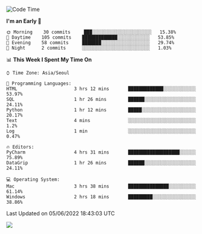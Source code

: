  <!--START_SECTION:waka-->
![Code Time](http://img.shields.io/badge/Code%20Time-221%20hrs%2043%20mins-blue)

**I'm an Early 🐤** 

```text
🌞 Morning    30 commits     ███░░░░░░░░░░░░░░░░░░░░░░   15.38% 
🌆 Daytime    105 commits    █████████████░░░░░░░░░░░░   53.85% 
🌃 Evening    58 commits     ███████░░░░░░░░░░░░░░░░░░   29.74% 
🌙 Night      2 commits      ░░░░░░░░░░░░░░░░░░░░░░░░░   1.03%

```


📊 **This Week I Spent My Time On** 

```text
⌚︎ Time Zone: Asia/Seoul

💬 Programming Languages: 
HTML                     3 hrs 12 mins       █████████████░░░░░░░░░░░░   53.97% 
SQL                      1 hr 26 mins        ██████░░░░░░░░░░░░░░░░░░░   24.11% 
Python                   1 hr 12 mins        █████░░░░░░░░░░░░░░░░░░░░   20.17% 
Text                     4 mins              ░░░░░░░░░░░░░░░░░░░░░░░░░   1.2% 
Log                      1 min               ░░░░░░░░░░░░░░░░░░░░░░░░░   0.47%

🔥 Editors: 
PyCharm                  4 hrs 31 mins       ███████████████████░░░░░░   75.89% 
DataGrip                 1 hr 26 mins        ██████░░░░░░░░░░░░░░░░░░░   24.11%

💻 Operating System: 
Mac                      3 hrs 38 mins       ███████████████░░░░░░░░░░   61.14% 
Windows                  2 hrs 18 mins       █████████░░░░░░░░░░░░░░░░   38.86%

```


 Last Updated on 05/06/2022 18:43:03 UTC
<!--END_SECTION:waka-->

<a href="https://opgc.me/#/users/tnlvof" target="_blank"><img src="https://api.opgc.me/githubs/users/tnlvof/tag/?theme=basic" /></a>
